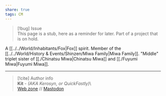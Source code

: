 ```yaml
---  
share: true  
tags: CM  
---  
```

> [!bug] Issue  
> This page is a stub, here as a reminder for later. Part of a project that is on hold.  
  
A [[../../World/Inhabitants/Fox|Fox]] spirit. Member of the [[../../World/History & Events/Shinzen/Miwa Family|Miwa Family]]. "Middle" triplet sister of [[./Chinatsu Miwa|Chinatsu Miwa]] and [[./Fuyumi Miwa|Fuyumi Miwa]].  
  
-----  
> [!cite] Author info  
> **Kit** - *(AKA Kerosyn, or QuickFastly)*\  
> [Web zone](https://kitabe.link) // [Mastodon](https://social.tripulse.net/@kit)